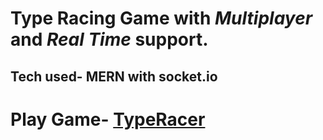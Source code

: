 # Type Racing Game with *Multiplayer* and *Real Time* support.
## Tech used- MERN with socket.io

# Play Game-  [TypeRacer](https://fervent-golick-507233.netlify.app/)
